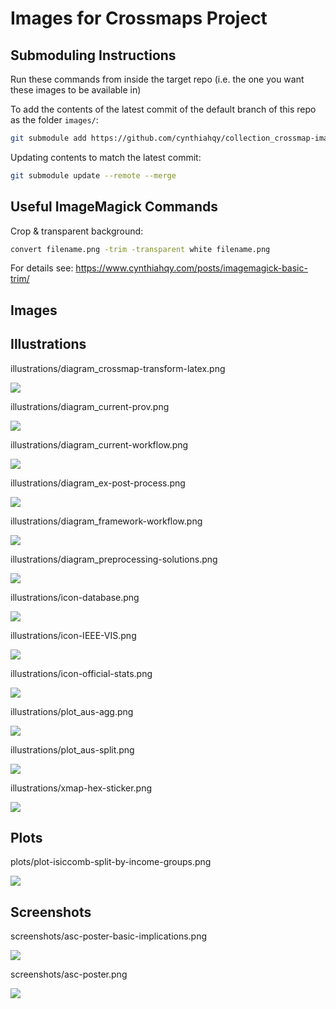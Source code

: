 # Images for Crossmaps Project


## Submoduling Instructions

Run these commands from inside the target repo (i.e. the one you want
these images to be available in)

To add the contents of the latest commit of the default branch of this
repo as the folder `images/`:

``` zsh
git submodule add https://github.com/cynthiahqy/collection_crossmap-images.git images
```

Updating contents to match the latest commit:

``` zsh
git submodule update --remote --merge
```

## Useful ImageMagick Commands

Crop & transparent background:

``` zsh
convert filename.png -trim -transparent white filename.png
```

For details see:
<https://www.cynthiahqy.com/posts/imagemagick-basic-trim/>

## Images

## Illustrations

illustrations/diagram_crossmap-transform-latex.png

![](illustrations/diagram_crossmap-transform-latex.png)

illustrations/diagram_current-prov.png

![](illustrations/diagram_current-prov.png)

illustrations/diagram_current-workflow.png

![](illustrations/diagram_current-workflow.png)

illustrations/diagram_ex-post-process.png

![](illustrations/diagram_ex-post-process.png)

illustrations/diagram_framework-workflow.png

![](illustrations/diagram_framework-workflow.png)

illustrations/diagram_preprocessing-solutions.png

![](illustrations/diagram_preprocessing-solutions.png)

illustrations/icon-database.png

![](illustrations/icon-database.png)

illustrations/icon-IEEE-VIS.png

![](illustrations/icon-IEEE-VIS.png)

illustrations/icon-official-stats.png

![](illustrations/icon-official-stats.png)

illustrations/plot_aus-agg.png

![](illustrations/plot_aus-agg.png)

illustrations/plot_aus-split.png

![](illustrations/plot_aus-split.png)

illustrations/xmap-hex-sticker.png

![](illustrations/xmap-hex-sticker.png)

## Plots

plots/plot-isiccomb-split-by-income-groups.png

![](plots/plot-isiccomb-split-by-income-groups.png)

## Screenshots

screenshots/asc-poster-basic-implications.png

![](screenshots/asc-poster-basic-implications.png)

screenshots/asc-poster.png

![](screenshots/asc-poster.png)

